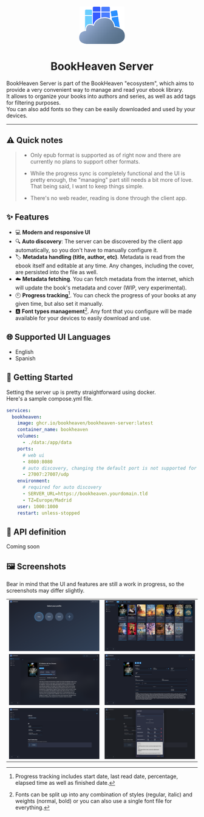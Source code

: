 <p align="center">
  <img src="wwwroot/img/logo.svg" alt="BookHeaven Logo" width="120" />
</p>

<h1 align="center">BookHeaven Server</h1>

BookHeaven Server is part of the BookHeaven "ecosystem", which aims to provide a very convenient way to manage and read your ebook library.<br/>
It allows to organize your books into authors and series, as well as add tags for filtering purposes.<br/>
You can also add fonts so they can be easily downloaded and used by your devices.

---

## :warning: Quick notes 
> - Only epub format is supported as of right now and there are currently no plans to support other formats.
> 
> - While the progress sync is completely functional and the UI is pretty enough, the "managing" part still needs a bit more of love. That being said, I want to keep things simple.
> 
> - There's no web reader, reading is done through the client app.

## :sparkles: Features
- :computer: **Modern and responsive UI**
- :mag: **Auto discovery**: The server can be discovered by the client app automatically, so you don't have to manually configure it.
- :label: **Metadata handling (title, author, etc)**. Metadata is read from the ebook itself and editable at any time. Any changes, including the cover, are persisted into the file as well.
- :cloud: **Metadata fetching**. You can fetch metadata from the internet, which will update the book's metadata and cover (WIP, very experimental).
- :clock10: **Progress tracking**[^1]. You can check the progress of your books at any given time, but also set it manually.
- :a: **Font types management**[^2]. Any font that you configure will be made available for your devices to easily download and use.

[^1]: Progress tracking includes start date, last read date, percentage, elapsed time as well as finished date.
[^2]: Fonts can be split up into any combination of styles (regular, italic) and weights (normal, bold) or you can also use a single font file for everything.

## :globe_with_meridians: Supported UI Languages
- English
- Spanish

## :rocket: Getting Started
Setting the server up is pretty straightforward using docker.<br/>
Here's a sample compose.yml file.

```yaml
services:
  bookheaven:
    image: ghcr.io/bookheaven/bookheaven-server:latest
    container_name: bookheaven
    volumes:
      - ./data:/app/data
    ports:
      # web ui
      - 8080:8080
      # auto discovery, changing the default port is not supported for now since it's hardcoded in the client
      - 27007:27007/udp
    environment:
      # required for auto discovery
      - SERVER_URL=https://bookheaven.yourdomain.tld
      - TZ=Europe/Madrid
    user: 1000:1000
    restart: unless-stopped
```

## :memo: API definition
Coming soon

## :framed_picture: Screenshots
Bear in mind that the UI and features are still a work in progress, so the screenshots may differ slightly.
<table>
    <tr>
        <td>
            <img src="screenshots/profiles.png" alt="Profiles" />
        </td>
        <td>
            <img src="screenshots/shelf.png" alt="Shelf" />
        </td>
    </tr>
    <tr>
        <td>
            <img src="screenshots/book.png" alt="Book page" />
        </td>
        <td>
            <img src="screenshots/book_edit.png" alt="Book editing" />
        </td>
    </tr>
    <tr>
        <td>
            <img src="screenshots/settings.png" alt="Settings" />
        </td>
        <td>
            <img src="screenshots/settings_font.png" alt="Font management" />
        </td>
    </tr>
</table>
